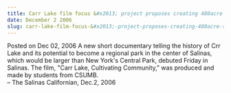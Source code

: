 ```yaml
---
title: Carr Lake film focus &#x2013; project proposes creating 480acre Salinas park
date: December 2 2006
slug: carr-lake-film-focus-&#x2013;-project-proposes-creating-480acre-salinas-park
---
```





<span class="date">Posted on Dec 02, 2006    </span>
A new short documentary telling the history of Crr Lake and its
potential to become a regional park in the center of Salinas, which
would be larger than New York&apos;s Central Park, debuted Friday in
Salinas. The film, &quot;Carr Lake, Cultivating Community,&quot; was produced
and made by students from CSUMB.<br>
&#x2013; The Salinas Californian, Dec.2, 2006<br/></br>




